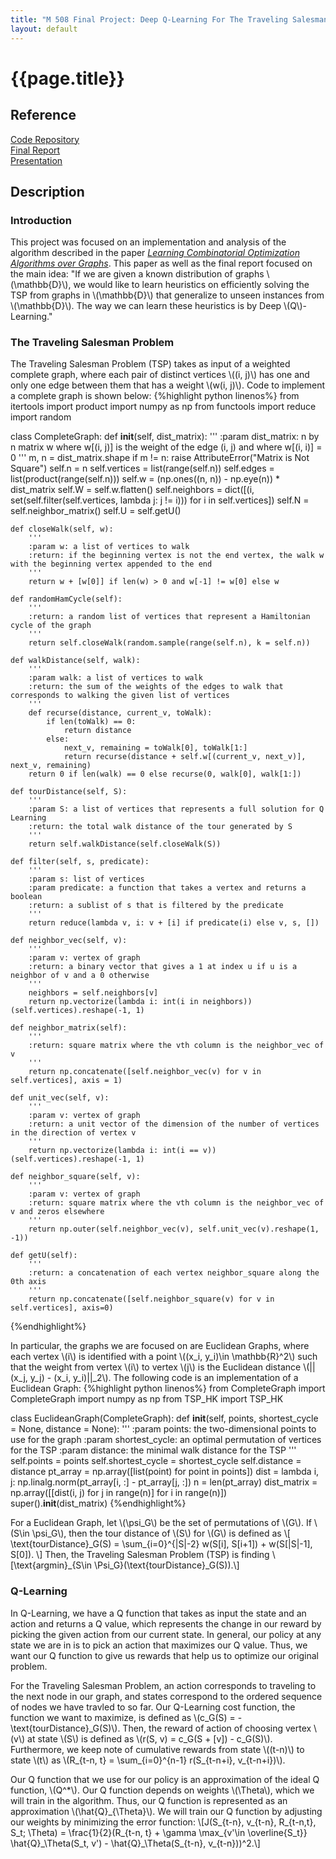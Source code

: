 ```yaml
---
title: "M 508 Final Project: Deep Q-Learning For The Traveling Salesman Problem"
layout: default
---
```

<h1>{{page.title}}</h1>

<h2>Reference</h2>

<a href = "https://github.com/CategorIAN/M508_FinalProject">Code Repository</a>\
[Final Report](https://categorian.github.io/pdfs/M_508_Project_Final_Report.pdf)\
[Presentation](https://categorian.github.io/pdfs/Final_Project_Slides.pdf)

<h2>Description</h2>
<h3>Introduction</h3>
<p>
This project was focused on an implementation and analysis of the algorithm described in the paper <a href = "{{ site.url }}{{ site.baseurl }}/pdfs/Learning Combinatorial Optimization Algorithms over Graphs.pdf"><i>Learning Combinatorial Optimization Algorithms over Graphs</i></a>. This paper as well as the final report focused on the main idea: "If we are given a known distribution of graphs \(\mathbb{D}\), we would like to learn heuristics on efficiently solving the TSP from graphs in \(\mathbb{D}\) that generalize to unseen instances from \(\mathbb{D}\). The way we can learn these heuristics is by Deep \(Q\)-Learning."
</p>
<h3>The Traveling Salesman Problem</h3>
<p>
The Traveling Salesman Problem (TSP) takes as input of a weighted complete graph, where each pair of distinct vertices \((i, j)\) has one and only one edge between them that has a weight
\(w(i, j)\). Code to implement a complete graph is shown below: 
{%highlight python linenos%}
from itertools import product
import numpy as np
from functools import reduce
import random

class CompleteGraph:
    def __init__(self, dist_matrix):
        '''
        :param dist_matrix: n by n matrix w where w[(i, j)] is the weight of the edge (i, j) and where w[(i, i)] = 0
        '''
        m, n = dist_matrix.shape
        if m != n:
            raise AttributeError("Matrix is Not Square")
        self.n = n
        self.vertices = list(range(self.n))
        self.edges = list(product(range(self.n)))
        self.w = (np.ones((n, n)) - np.eye(n)) * dist_matrix
        self.W = self.w.flatten()
        self.neighbors = dict([(i, set(self.filter(self.vertices, lambda j: j != i))) for i in self.vertices])
        self.N = self.neighbor_matrix()
        self.U = self.getU()


    def closeWalk(self, w):
        '''
        :param w: a list of vertices to walk
        :return: if the beginning vertex is not the end vertex, the walk w with the beginning vertex appended to the end
        '''
        return w + [w[0]] if len(w) > 0 and w[-1] != w[0] else w

    def randomHamCycle(self):
        '''
        :return: a random list of vertices that represent a Hamiltonian cycle of the graph
        '''
        return self.closeWalk(random.sample(range(self.n), k = self.n))

    def walkDistance(self, walk):
        '''
        :param walk: a list of vertices to walk
        :return: the sum of the weights of the edges to walk that corresponds to walking the given list of vertices
        '''
        def recurse(distance, current_v, toWalk):
            if len(toWalk) == 0:
                return distance
            else:
                next_v, remaining = toWalk[0], toWalk[1:]
                return recurse(distance + self.w[(current_v, next_v)], next_v, remaining)
        return 0 if len(walk) == 0 else recurse(0, walk[0], walk[1:])

    def tourDistance(self, S):
        '''
        :param S: a list of vertices that represents a full solution for Q Learning
        :return: the total walk distance of the tour generated by S
        '''
        return self.walkDistance(self.closeWalk(S))

    def filter(self, s, predicate):
        '''
        :param s: list of vertices
        :param predicate: a function that takes a vertex and returns a boolean
        :return: a sublist of s that is filtered by the predicate
        '''
        return reduce(lambda v, i: v + [i] if predicate(i) else v, s, [])

    def neighbor_vec(self, v):
        '''
        :param v: vertex of graph
        :return: a binary vector that gives a 1 at index u if u is a neighbor of v and a 0 otherwise
        '''
        neighbors = self.neighbors[v]
        return np.vectorize(lambda i: int(i in neighbors))(self.vertices).reshape(-1, 1)

    def neighbor_matrix(self):
        '''
        :return: square matrix where the vth column is the neighbor_vec of v
        '''
        return np.concatenate([self.neighbor_vec(v) for v in self.vertices], axis = 1)

    def unit_vec(self, v):
        '''
        :param v: vertex of graph
        :return: a unit vector of the dimension of the number of vertices in the direction of vertex v
        '''
        return np.vectorize(lambda i: int(i == v))(self.vertices).reshape(-1, 1)

    def neighbor_square(self, v):
        '''
        :param v: vertex of graph
        :return: square matrix where the vth column is the neighbor_vec of v and zeros elsewhere
        '''
        return np.outer(self.neighbor_vec(v), self.unit_vec(v).reshape(1, -1))

    def getU(self):
        '''
        :return: a concatenation of each vertex neighbor_square along the 0th axis
        '''
        return np.concatenate([self.neighbor_square(v) for v in self.vertices], axis=0)
{%endhighlight%}
</p>

<p>
In particular, the graphs we are focused on are Euclidean Graphs, where each vertex \(i\) is identified with a point \((x_i, y_i)\in \mathbb{R}^2\) such that the weight from vertex \(i\) to vertex \(j\) is the Euclidean distance \(||(x_j, y_j) - (x_i, y_i)||_2\). The following code is an implementation of a Euclidean Graph:
{%highlight python linenos%}
from CompleteGraph import CompleteGraph
import numpy as np
from TSP_HK import TSP_HK

class EuclideanGraph(CompleteGraph):
def __init__(self, points, shortest_cycle = None, distance = None):
    '''
    :param points: the two-dimensional points to use for the graph
    :param shortest_cycle: an optimal permutation of vertices for the TSP
    :param distance: the minimal walk distance for the TSP
    '''
    self.points = points
    self.shortest_cycle = shortest_cycle
    self.distance = distance
    pt_array = np.array([list(point) for point in points])
    dist = lambda i, j: np.linalg.norm(pt_array[i, :] - pt_array[j, :])
    n = len(pt_array)
    dist_matrix = np.array([[dist(i, j) for j in range(n)] for i in range(n)])
    super().__init__(dist_matrix)
{%endhighlight%}
</p>

<p>
For a Euclidean Graph, let \(\psi_G\) be the set of permutations of \(G\). If \(S\in \psi_G\), then the tour distance of \(S\) for \(G\) is defined as 
    \[
    \text{tourDistance}_G(S) = \sum_{i=0}^{|S|-2} w(S[i], S[i+1]) + w(S[|S|-1], S[0]).
    \]
Then, the Traveling Salesman Problem (TSP) is finding 
\[\text{argmin}_{S\in \Psi_G}(\text{tourDistance}_G(S)).\]
</p>

<h3>Q-Learning</h3>
<p>
In Q-Learning, we have a Q function that takes as input the state and an action and returns a Q value, which represents the change in our reward by picking the given action from our current state. In general, our policy at any state we are in is to pick an action that maximizes our Q value. Thus, we want our Q function to give us rewards that help us to optimize our original problem. 
</p>

<p>
For the Traveling Salesman Problem, an action corresponds to traveling to the next node in our graph, and states correspond to the ordered sequence of nodes we have travled to so far. Our Q-Learning cost function, the function we want to maximize, is defined as \(c_G(S) = -\text{tourDistance}_G(S)\). Then, the reward of action of choosing vertex \(v\) at state \(S\) is defined as \(r(S, v) = c_G(S + [v]) - c_G(S)\). Furthermore, we keep note of cumulative rewards from state \((t-n)\) to state \(t\) as \(R_{t-n, t} = \sum_{i=0}^{n-1} r(S_{t-n+i}, v_{t-n+i})\).
</p>

<p>
Our Q function that we use for our policy is an approximation of the ideal Q function, \(Q^*\). Our Q function depends on weights \(\Theta\), which we will train in the algorithm. Thus, our Q function is represented as an approximation \(\hat{Q}_{\Theta}\). We will train our Q function by adjusting our weights by minimizing the error function:
\[J(S_{t-n}, v_{t-n}, R_{t-n,t}, S_t; \Theta) = \frac{1}{2}(R_{t-n, t} + \gamma \max_{v'\in \overline{S_t}} \hat{Q}_\Theta(S_t, v') - \hat{Q}_\Theta(S_{t-n}, v_{t-n}))^2.\]
</p>


